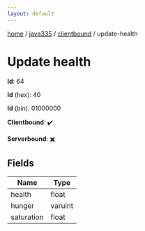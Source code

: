 ```yaml
---
layout: default
---
```


[home](/)  /  [java335](/protocol/java335)  /  [clientbound](/protocol/java335/clientbound)  /  update-health

# Update health

**Id**: 64

**Id** (hex): 40

**Id** (bin): 01000000

**Clientbound**: ✔️

**Serverbound**: ✖️

## Fields

Name | Type
---|---
health | float
hunger | varuint
saturation | float

